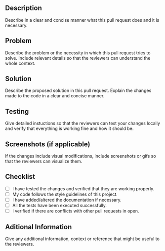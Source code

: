 ## Description

Describe in a clear and concise manner what this pull request does and it is necessary.

## Problem

Describe the problem or the necessity in which this pull request tries to solve. Include relevant details so that the reviewers can understand the whole context.

## Solution

Describe the proposed solution in this pull request. Explain the changes made to the code in a clear and concise manner.

## Testing

Give detailed instuctions so that the reviewers can test your changes locally and verify that everything is working fine and how it should be.

## Screenshots (if applicable)

If the changes include visual modifications, include screenshots or gifs so that the reviewers can visualize them.

## Checklist

- [ ] I have tested the changes and verified that they are working properly.
- [ ] My code follows the style guidelines of this project.
- [ ] I have added/altered the documentation if necessary.
- [ ] All the tests have been executed successfully.
- [ ] I verified if there are conflicts with other pull requests in open.

## Aditional Information

Give any additional information, context or reference that might be useful to the reviewers.

